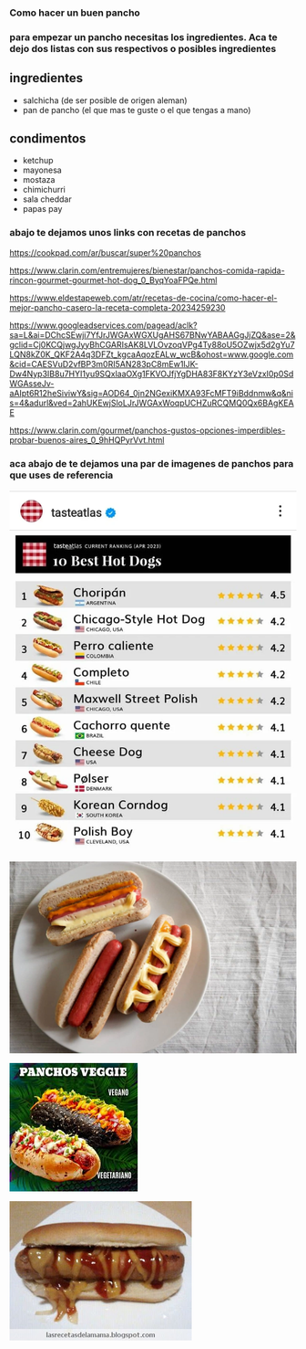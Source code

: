 ### Como hacer un buen pancho

### para empezar un pancho necesitas los ingredientes. Aca te dejo dos listas con sus respectivos o posibles ingredientes

## ingredientes

- salchicha (de ser posible de origen aleman) 
- pan de pancho (el que mas te guste o el que tengas a mano)

## condimentos

- ketchup
- mayonesa
- mostaza
- chimichurri 
- sala cheddar
- papas pay 

### abajo te dejamos unos links con recetas de panchos

https://cookpad.com/ar/buscar/super%20panchos

https://www.clarin.com/entremujeres/bienestar/panchos-comida-rapida-rincon-gourmet-gourmet-hot-dog_0_ByqYoaFPQe.html

https://www.eldestapeweb.com/atr/recetas-de-cocina/como-hacer-el-mejor-pancho-casero-la-receta-completa-20234259230

https://www.googleadservices.com/pagead/aclk?sa=L&ai=DChcSEwji7YfJrJWGAxWGXUgAHS67BNwYABAAGgJjZQ&ase=2&gclid=Cj0KCQjwgJyyBhCGARIsAK8LVLOvzoqVPg4Ty88oU5OZwjx5d2gYu7LQN8kZ0K_QKF2A4q3DFZt_kgcaAqozEALw_wcB&ohost=www.google.com&cid=CAESVuD2vfBP3m0RI5AN283pC8mEw1IJK-Dw4Nyp3IB8u7HYI1yu9SQxlaaOXg1FKVOJfjYgDHA83F8KYzY3eVzxI0p0SdWGAsseJv-aAIpt6R12heSiviwY&sig=AOD64_0jn2NGexiKMXA93FcMFT9iBddnmw&q&nis=4&adurl&ved=2ahUKEwjSloLJrJWGAxWoqpUCHZuRCQMQ0Qx6BAgKEAE


https://www.clarin.com/gourmet/panchos-gustos-opciones-imperdibles-probar-buenos-aires_0_9hHQPyrVvt.html

### aca abajo de te dejamos una par de imagenes de panchos para que uses de referencia

![alt text](image.png)

![alt text](image-1.png)

![alt text](image-2.png)

![alt text](image-3.png)
